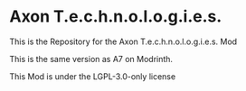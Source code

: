 # Axon T.e.c.h.n.o.l.o.g.i.e.s.
This is the Repository for the Axon T.e.c.h.n.o.l.o.g.i.e.s. Mod

This is the same version as A7 on Modrinth.

This Mod is under the LGPL-3.0-only license
